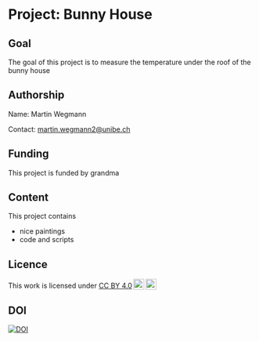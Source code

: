 # Project: Bunny House
## Goal
The goal of this project is to measure the temperature under the roof of the bunny house
## Authorship
Name: Martin Wegmann

Contact: martin.wegmann2@unibe.ch
## Funding
This project is funded by grandma
## Content
This project contains
* nice paintings
* code and scripts
## Licence
<p xmlns:cc="http://creativecommons.org/ns#" >This work is licensed under <a href="https://creativecommons.org/licenses/by/4.0/?ref=chooser-v1" target="_blank" rel="license noopener noreferrer" style="display:inline-block;">CC BY 4.0<img style="height:22px!important;margin-left:3px;vertical-align:text-bottom;" src="https://mirrors.creativecommons.org/presskit/icons/cc.svg?ref=chooser-v1" alt=""><img style="height:22px!important;margin-left:3px;vertical-align:text-bottom;" src="https://mirrors.creativecommons.org/presskit/icons/by.svg?ref=chooser-v1" alt=""></a></p>

## DOI
<a href="https://handle.stage.datacite.org/10.5072/zenodo.179395"><img src="https://sandbox.zenodo.org/badge/945974212.svg" alt="DOI"></a>

